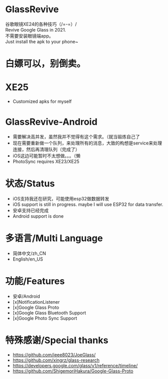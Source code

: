 # GlassRevive
谷歌眼镜XE24的各种技巧（/=-=）/  
Revive Google Glass in 2021.  
不需要安装眼镜端app。  
Just install the apk to your phone~  

# 白嫖可以，别倒卖。

# XE25
* Customized apks for myself

# GlassRevive-Android
* 需要解决高并发，虽然我并不觉得有这个需求。（就当锻炼自己了
* 现在需要重新做一个队列，来处理所有的消息，大致的构想是service来处理连接，然后再清理队列（完成了）
* iOS这边可能暂时不太想做。。。（懒
* PhotoSync requires XE23/XE25

# 状态/Status
* iOS支持我还在研究，可能使用esp32做数据转发
* iOS support is still in progress. maybe I will use ESP32 for data transfer.
* 安卓支持已经完成
* Android support is done

# 多语言/Multi Language
* 简体中文/zh_CN
* English/en_US

# 功能/Features
* 安卓/Android
* [x]NotificationListener
* [x]Google Glass Proto
* [x]Google Glass Bluetooth Support
* [x]Google Photo Sync Support


# 特殊感谢/Special thanks
* https://github.com/ieee8023/JoeGlass/
* https://github.com/xingrz/glass-research
* https://developers.google.com/glass/v1/reference/timeline/
* https://github.com/ShigemoriHakura/Google-Glass-Proto

